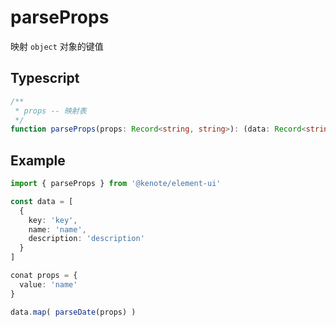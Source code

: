 # parseProps

映射 `object` 对象的键值

## Typescript

```ts
/**
 * props -- 映射表
 */
function parseProps(props: Record<string, string>): (data: Record<string, any>) => Record<string, any>
```

## Example

```ts
import { parseProps } from '@kenote/element-ui'

const data = [
  { 
    key: 'key', 
    name: 'name',
    description: 'description'
  }
]

conat props = {
  value: 'name'
}

data.map( parseDate(props) )
```